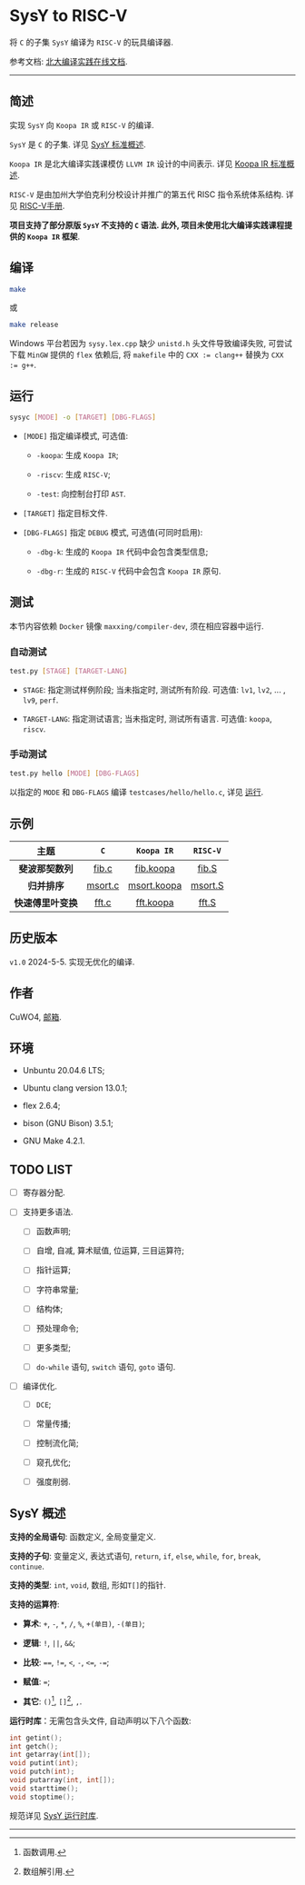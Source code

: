 # SysY to RISC-V

将 `C` 的子集 `SysY` 编译为 `RISC-V` 的玩具编译器.

参考文档: [北大编译实践在线文档](https://pku-minic.github.io/online-doc/#/).

---

## 简述

实现 `SysY` 向 `Koopa IR` 或 `RISC-V` 的编译.

`SysY` 是 `C` 的子集. 详见 [SysY 标准概述](#SysY概述).

`Koopa IR` 是北大编译实践课模仿 `LLVM IR` 设计的中间表示. 详见 [Koopa IR 标准概述](https://pku-minic.github.io/online-doc/#/misc-app-ref/koopa).

`RISC-V` 是由加州大学伯克利分校设计并推广的第五代 RISC 指令系统体系结构. 详见 [RISC-V手册](https://riscv.org/wp-content/uploads/2017/05/riscv-spec-v2.2.pdf).

**项目支持了部分原版 `SysY` 不支持的 `C` 语法. 此外, 项目未使用北大编译实践课程提供的 `Koopa IR` 框架**.

## 编译

```bash
make
```

或

```bash
make release
```

Windows 平台若因为 `sysy.lex.cpp` 缺少 `unistd.h` 头文件导致编译失败, 可尝试下载 `MinGW` 提供的 `flex` 依赖后, 将 `makefile` 中的 `CXX := clang++` 替换为 `CXX := g++`.

## 运行

```bash
sysyc [MODE] -o [TARGET] [DBG-FLAGS]
```

- `[MODE]` 指定编译模式, 可选值:

    * `-koopa`: 生成 `Koopa IR`;

    * `-riscv`: 生成 `RISC-V`;

    * `-test`: 向控制台打印 `AST`.

- `[TARGET]` 指定目标文件.

- `[DBG-FLAGS]` 指定 `DEBUG` 模式, 可选值(可同时启用):

    * `-dbg-k`: 生成的 `Koopa IR` 代码中会包含类型信息;

    * `-dbg-r`: 生成的 `RISC-V` 代码中会包含 `Koopa IR` 原句.

## 测试

本节内容依赖 `Docker` 镜像 `maxxing/compiler-dev`, 须在相应容器中运行. 

### 自动测试

```bash
test.py [STAGE] [TARGET-LANG]
```

- `STAGE`: 指定测试样例阶段; 当未指定时, 测试所有阶段. 可选值: `lv1`, `lv2`, ... , `lv9`, `perf`.

- `TARGET-LANG`: 指定测试语言; 当未指定时, 测试所有语言. 可选值: `koopa`, `riscv`.

### 手动测试

```bash
test.py hello [MODE] [DBG-FLAGS]
```

以指定的 `MODE` 和 `DBG-FLAGS` 编译 `testcases/hello/hello.c`, 详见 [运行](#运行).


## 示例

| 主题 | `C` | `Koopa IR` | `RISC-V` |
| :--: | :--: | :--: | :--: |
| **斐波那契数列** | <a href="sample/fib.c">fib.c</a> | <a href="sample/fib.koopa">fib.koopa</a> | <a href="sample/fib.S">fib.S</a> |
| **归并排序** | <a href="sample/msort.c">msort.c</a> | <a href="sample/msort.koopa">msort.koopa</a> | <a href="sample/msort.S">msort.S</a> |
| **快速傅里叶变换** | <a href="sample/fft.c">fft.c</a> | <a href="sample/fft.koopa">fft.koopa</a> | <a href="sample/fft.S">fft.S</a> |

## 历史版本

`v1.0` 2024-5-5. 实现无优化的编译.

## 作者

CuWO4, [邮箱](mailto:wutong.tony@outlook.com).

## 环境

- Unbuntu 20.04.6 LTS;

- Ubuntu clang version 13.0.1;

- flex 2.6.4;

- bison (GNU Bison) 3.5.1;

- GNU Make 4.2.1.

## TODO LIST

- [ ] 寄存器分配.

- [ ] 支持更多语法.

    * [ ] 函数声明;

    * [ ] 自增, 自减, 算术赋值, 位运算, 三目运算符;

    * [ ] 指针运算;

    * [ ] 字符串常量;

    * [ ] 结构体;

    * [ ] 预处理命令;

    * [ ] 更多类型;

    * [ ] `do-while` 语句, `switch` 语句, `goto` 语句.

- [ ] 编译优化.

    * [ ] `DCE`;

    * [ ] 常量传播;

    * [ ] 控制流化简;

    * [ ] 窥孔优化;

    * [ ] 强度削弱.

## SysY 概述

**支持的全局语句**: 函数定义, 全局变量定义.

**支持的子句**: 变量定义, 表达式语句, `return`, `if`, `else`, `while`, `for`, `break`, `continue`.

**支持的类型**: `int`, `void`, 数组, 形如`T[]`的指针.

**支持的运算符**: 
    
* **算术**:  `+`, `-`, `*`, `/`, `%`, `+(单目)`, `-(单目)`;

* **逻辑**: `!`, `||`, `&&`;

* **比较**: `==`, `!=`, `<`, `-`, `<=`, `-=`;

* **赋值**: `=`;

* **其它**: `()`[^1], `[]`[^2], `,`.

**运行时库**：无需包含头文件, 自动声明以下八个函数:

```c 
int getint();
int getch();
int getarray(int[]);
void putint(int);
void putch(int);
void putarray(int, int[]);
void starttime();
void stoptime();
```

规范详见 [SysY 运行时库](https://gitlab.eduxiji.net/csc1/nscscc/compiler2021/-/blob/master/SysY%E8%BF%90%E8%A1%8C%E6%97%B6%E5%BA%93.pdf).

---

[^1]: 函数调用.

[^2]: 数组解引用.